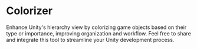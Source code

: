 # Colorizer

Enhance Unity's hierarchy view by colorizing game objects based on their type or importance, improving organization and workflow.
Feel free to share and integrate this tool to streamline your Unity development process.
